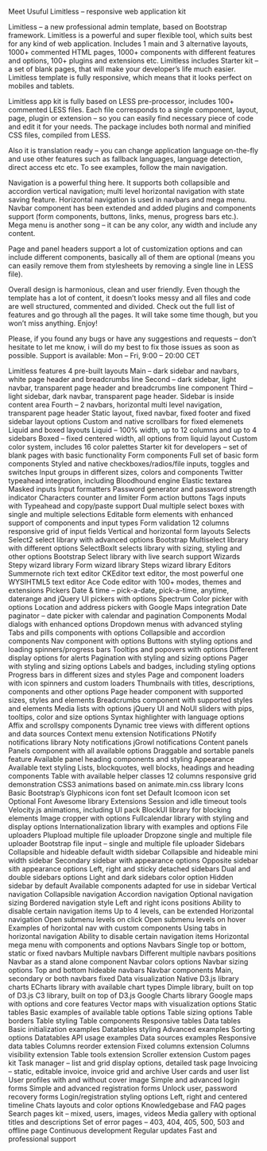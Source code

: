 Meet Usuful Limitless – responsive web application kit

Limitless – a new professional admin template, based on Bootstrap framework. Limitless is a powerful and super flexible tool, which suits best for any kind of web application. Includes 1 main and 3 alternative layouts, 1000+ commented HTML pages, 1000+ components with different features and options, 100+ plugins and extensions etc. Limitless includes Starter kit – a set of blank pages, that will make your developer’s life much easier. Limitless template is fully responsive, which means that it looks perfect on mobiles and tablets.

Limitless app kit is fully based on LESS pre-processor, includes 100+ commented LESS files. Each file corresponds to a single component, layout, page, plugin or extension – so you can easily find necessary piece of code and edit it for your needs. The package includes both normal and minified CSS files, compiled from LESS.

Also it is translation ready – you can change application language on-the-fly and use other features such as fallback languages, language detection, direct access etc etc. To see examples, follow the main navigation.

Navigation is a powerful thing here. It supports both collapsible and accordion vertical navigation; multi level horizontal navigation with state saving feature. Horizontal navigation is used in navbars and mega menu. Navbar component has been extended and added plugins and components support (form components, buttons, links, menus, progress bars etc.). Mega menu is another song – it can be any color, any width and include any content.

Page and panel headers support a lot of customization options and can include different components, basically all of them are optional (means you can easily remove them from stylesheets by removing a single line in LESS file).

Overall design is harmonious, clean and user friendly. Even though the template has a lot of content, it doesn’t looks messy and all files and code are well structured, commented and divided. Check out the full list of features and go through all the pages. It will take some time though, but you won’t miss anything. Enjoy!

Please, if you found any bugs or have any suggestions and requests – don’t hesitate to let me know, i will do my best to fix those issues as soon as possible. Support is available: Mon – Fri, 9:00 – 20:00 CET

Limitless features
4 pre-built layouts
Main – dark sidebar and navbars, white page header and breadcrumbs line
Second – dark sidebar, light navbar, transparent page header and breadcrumbs line component
Third – light sidebar, dark navbar, transparent page header. Sidebar is inside content area
Fourth – 2 navbars, horizontal multi level navigation, transparent page header
Static layout, fixed navbar, fixed footer and fixed sidebar layout options
Custom and native scrollbars for fixed elemenets
Liquid and boxed layouts
Liquid – 100% width, up to 12 columns and up to 4 sidebars
Boxed – fixed centered width, all options from liquid layout
Custom color system, includes 16 color palettes
Starter kit for developers – set of blank pages with basic functionality
Form components
Full set of basic form components
Styled and native checkboxes/radios/file inputs, toggles and switches
Input groups in different sizes, colors and components
Twitter typeahead integration, including Bloodhound engine
Elastic textarea
Masked inputs
Input formatters
Password generator and password strength indicator
Characters counter and limiter
Form action buttons
Tags inputs with Typeahead and copy/paste support
Dual multiple select boxes with single and multiple selections
Editable form elements with enhanced support of components and input types
Form validation
12 columns responsive grid of input fields
Vertical and horizontal form layouts
Selects
Select2 select library with advanced options
Bootstrap Multiselect library with different options
SelectBoxIt selects library with sizing, styling and other options
Bootstrap Select library with live search support
Wizards
Stepy wizard library
Form wizard library
Steps wizard library
Editors
Summernote rich text editor
CKEditor text editor, the most powerful one
WYSIHTML5 text editor
Ace Code editor with 100+ modes, themes and extensions
Pickers
Date & time – pick-a-date, pick-a-time, anytime, daterange and jQuery UI pickers with options
Spectrum Color picker with options
Location and address pickers with Google Maps integration
Date paginator – date picker with calendar and pagination
Components
Modal dialogs with enhanced options
Dropdown menus with advanced styling
Tabs and pills components with options
Collapsible and accordion components
Nav component with options
Buttons with styling options and loading spinners/progress bars
Tooltips and popovers with options
Different display options for alerts
Pagination with styling and sizing options
Pager with styling and sizing options
Labels and badges, including styling options
Progress bars in different sizes and styles
Page and component loaders with icon spinners and custom loaders
Thumbnails with titles, descriptions, components and other options
Page header component with supported sizes, styles and elements
Breadcrumbs component with supported styles and elements
Media lists with options
jQuery UI and NoUI sliders with pips, tooltips, color and size options
Syntax highlighter with language options
Affix and scrollspy components
Dynamic tree views with different options and data sources
Context menu extension
Notifications
PNotify notifications library
Noty notifications
jGrowl notifications
Content panels
Panels component with all available options
Draggable and sortable panels feature
Available panel heading components and styling
Appearance
Available text styling
Lists, blockquotes, well blocks, headings and heading components
Table with available helper classes
12 columns responsive grid demonstration
CSS3 animations based on animate.min.css library
Icons
Basic Bootstrap’s Glyphicons icon font set
Default Icomoon icon set
Optional Font Awesome library
Extensions
Session and idle timeout tools
Velocity.js animations, including UI pack
BlockUI library for blocking elements
Image cropper with options
Fullcalendar library with styling and display options
Internationalization library with examples and options
File uploaders
Plupload multiple file uploader
Dropzone single and multiple file uploader
Bootstrap file input – single and multiple file uploader
Sidebars
Collapsible and hideable default width sidebar
Collapsible and hideable mini width sidebar
Secondary sidebar with appearance options
Opposite sidebar sith appearance options
Left, right and sticky detached sidebars
Dual and double sidebars options
Light and dark sidebars color option
Hidden sidebar by default
Available components adapted for use in sidebar
Vertical navigation
Collapsible navigation
Accordion navigation
Optional navigation sizing
Bordered navigation style
Left and right icons positions
Ability to disable certain navigation items
Up to 4 levels, can be extended
Horizontal navigation
Open submenu levels on click
Open submenu levels on hover
Examples of horizontal nav with custom components
Using tabs in horizontal navigation
Ability to disable certain navigation items
Horizontal mega menu with components and options
Navbars
Single top or bottom, static or fixed navbars
Multiple navbars
Different multiple navbars positions
Navbar as a stand alone component
Navbar colors options
Navbar sizing options
Top and bottom hideable navbars
Navbar components
Main, secondary or both navbars fixed
Data visualization
Native D3.js library charts
ECharts library with available chart types
Dimple library, built on top of D3.js
C3 library, built on top of D3.js
Google Charts library
Google maps with options and core features
Vector maps with visualization options
Static tables
Basic examples of available table options
Table sizing options
Table borders
Table styling
Table components
Responsive tables
Data tables
Basic initialization examples
Datatables styling
Advanced examples
Sorting options
Datatables API usage examples
Data sources examples
Responsive data tables
Columns reorder extension
Fixed columns extension
Columns visibility extension
Table tools extension
Scroller extension
Custom pages kit
Task manager – list and grid display options, detailed task page
Invoicing – static, editable invoice, invoice grid and archive
User cards and user list
User profiles with and without cover image
Simple and advanced login forms
Simple and advanced registration forms
Unlock user, password recovery forms
Login/registration styling options
Left, right and centered timeline
Chats layouts and color options
Knowledgebase and FAQ pages
Search pages kit – mixed, users, images, videos
Media gallery with optional titles and descriptions
Set of error pages – 403, 404, 405, 500, 503 and offline page
Continuous development
Regular updates
Fast and professional support